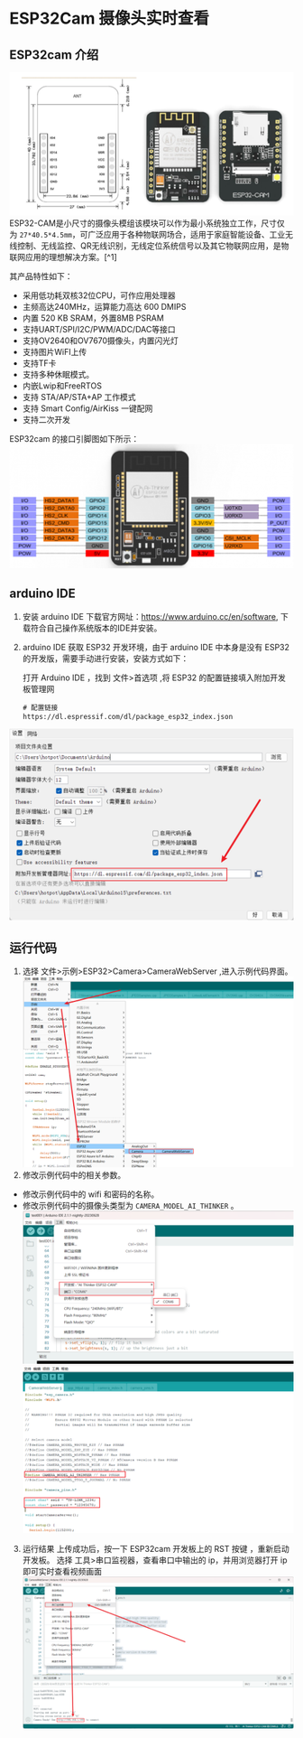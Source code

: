 # ESP32Cam 摄像头实时查看
## ESP32cam 介绍
![ESP32cam](./img/image.png)
ESP32-CAM是小尺寸的摄像头模组该模块可以作为最小系统独立工作，尺寸仅为 `27*40.5*4.5mm`，可广泛应用于各种物联网场合，适用于家庭智能设备、工业无线控制、无线监控、QR无线识别，无线定位系统信号以及其它物联网应用，是物联网应用的理想解决方案。[^1]

其产品特性如下：

- 采用低功耗双核32位CPU，可作应用处理器
- 主频高达240MHz，运算能力高达 600 DMIPS
- 内置 520 KB SRAM，外置8MB PSRAM
- 支持UART/SPI/I2C/PWM/ADC/DAC等接口
- 支持OV2640和OV7670摄像头，内置闪光灯
- 支持图片WiFI上传
- 支持TF卡
- 支持多种休眠模式。
- 内嵌Lwip和FreeRTOS
- 支持 STA/AP/STA+AP 工作模式
- 支持 Smart Config/AirKiss 一键配网
- 支持二次开发

ESP32cam 的接口引脚图如下所示：
![ESP32cam](./img/2.png)

## arduino IDE
1. 安装 arduino IDE
下载官方网址：https://www.arduino.cc/en/software, 下载符合自己操作系统版本的IDE并安装。
2. arduino IDE 获取 ESP32 开发环境，由于 arduino IDE 中本身是没有 ESP32 的开发版，需要手动进行安装，安装方式如下：

    打开 Arduino IDE ，找到 文件>首选项 ,将 ESP32 的配置链接填入附加开发板管理网
    ```
    # 配置链接
    https://dl.espressif.com/dl/package_esp32_index.json
    ```
![ESP32cam](./img/3.png)
## 运行代码
1. 选择 文件>示例>ESP32>Camera>CameraWebServer ,进入示例代码界面。
![ESP32cam](./img/4.png)
2. 修改示例代码中的相关参数。
- 修改示例代码中的 wifi 和密码的名称。
- 修改示例代码中的摄像头类型为 `CAMERA_MODEL_AI_THINKER` 。
![ESP32cam](./img/7.png)
![ESP32cam](./img/5.png)
3. 运行结果
上传成功后，按一下 ESP32cam 开发板上的 RST 按键 ，重新启动开发板。
选择 工具>串口监视器，查看串口中输出的 ip，并用浏览器打开 ip 即可实时查看视频画面
![ESP32cam](./img/6.png)
